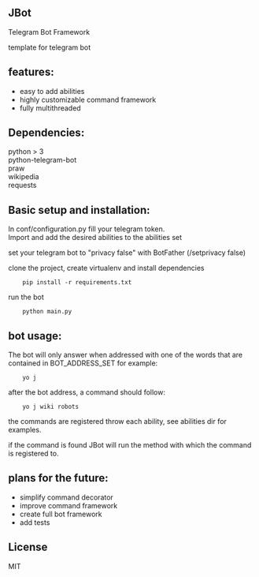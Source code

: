 JBot
----
Telegram Bot Framework

template for telegram bot


features:
---------
 * easy to add abilities
 * highly customizable command framework
 * fully multithreaded

Dependencies:
-------------
python > 3  
python-telegram-bot  
praw  
wikipedia  
requests  

Basic setup and installation:
-----------------------------
 In conf/configuration.py fill your telegram token.  
 Import and add the desired abilities to the abilities set

 set your telegram bot to "privacy false" with BotFather (/setprivacy false)

 clone the project, create virtualenv and install dependencies  
 
        pip install -r requirements.txt
 run the bot
 
        python main.py

bot usage:
----------

The bot will only answer when addressed with one of the words that are contained in BOT_ADDRESS_SET
for example:  

        yo j

after the bot address, a command should follow:

        yo j wiki robots

the commands are registered throw each ability, see abilities dir for examples.

if the command is found JBot will run the method with which the command is registered to.


plans for the future:
---------------------
 * simplify command decorator
 * improve command framework
 * create full bot framework
 * add tests
 
  
License
----

MIT
